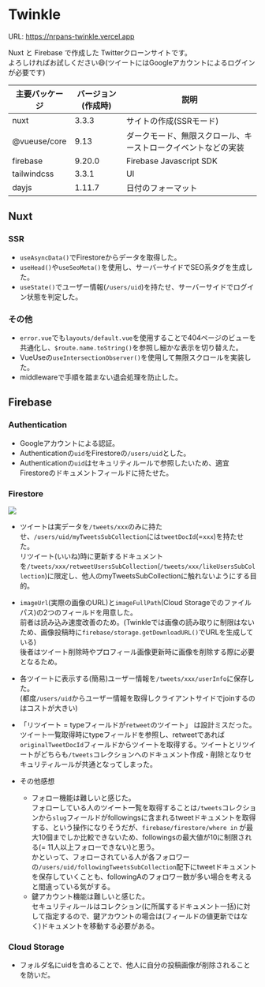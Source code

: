 # Twinkle

URL: https://nrpans-twinkle.vercel.app

Nuxt と Firebase で作成した Twitterクローンサイトです。  
よろしければお試しください😄(ツイートにはGoogleアカウントによるログインが必要です)

| 主要パッケージ | バージョン(作成時) | 説明                                                           | 
| -------------- | ------------------ | -------------------------------------------------------------- | 
| nuxt           | 3.3.3              | サイトの作成(SSRモード)                                        | 
| @vueuse/core   | 9.13               | ダークモード、無限スクロール、キーストロークイベントなどの実装 | 
| firebase       | 9.20.0             | Firebase Javascript SDK                                        | 
| tailwindcss    | 3.3.1              | UI                                                             | 
| dayjs          | 1.11.7             | 日付のフォーマット                                             | 
## Nuxt
### SSR
  - `useAsyncData()`でFirestoreからデータを取得した。
  - `useHead()`や`useSeoMeta()`を使用し、サーバーサイドでSEO系タグを生成した。
  - `useState()`でユーザー情報(`/users/uid`)を持たせ、サーバーサイドでログイン状態を判定した。
### その他
  - `error.vue`でも`layouts/default.vue`を使用することで404ページのビューを共通化し、`$route.name.toString()`を参照し細かな表示を切り替えた。  
  - VueUseの`useIntersectionObserver()`を使用して無限スクロールを実装した。
  - middlewareで手順を踏まない退会処理を防止した。
## Firebase
### Authentication
- Googleアカウントによる認証。
- Authenticationの`uid`をFirestoreの`/users/uid`とした。
- Authenticationの`uid`はセキュリティルールで参照したいため、適宜Firestoreのドキュメントフィールドに持たせた。
### Firestore
<img src="https://user-images.githubusercontent.com/91203083/233821015-6dd0090c-67b9-40f5-8187-4a26a0e9d8a9.PNG" />

- ツイートは実データを`/tweets/xxx`のみに持たせ、`/users/uid/myTweetsSubCollection`には`tweetDocId`(=`xxx`)を持たせた。  
リツイート(いいね)時に更新するドキュメントを`/tweets/xxx/retweetUsersSubCollection`(`/tweets/xxx/likeUsersSubCollection`)に限定し、他人のmyTweetsSubCollectionに触れないようにする目的。

- `imageUrl`(実際の画像のURL)と`imageFullPath`(Cloud Storageでのファイルパス)の2つのフィールドを用意した。  
前者は読み込み速度改善のため。(Twinkleでは画像の読み取りに制限はないため、画像投稿時に`firebase/storage.getDownloadURL()`でURLを生成している)  
後者はツイート削除時やプロフィール画像更新時に画像を削除する際に必要となるため。

- 各ツイートに表示する(簡易)ユーザー情報を`/tweets/xxx/userInfo`に保存した。  
(都度`/users/uid`からユーザー情報を取得しクライアントサイドでjoinするのはコストが大きい)

- 「リツイート = typeフィールドが`retweet`のツイート」 は設計ミスだった。  
ツイート一覧取得時にtypeフィールドを参照し、retweetであれば`originalTweetDocId`フィールドからツイートを取得する。ツイートとリツイートがどちらも`/tweets`コレクションへのドキュメント作成・削除となりセキュリティルールが共通となってしまった。

- その他感想
  - フォロー機能は難しいと感じた。  
  フォローしている人のツイート一覧を取得することは`/tweets`コレクションから`slug`フィールドがfollowingsに含まれるtweetドキュメントを取得する、という操作になりそうだが、`firebase/firestore/where in` が最大10個までしか比較できないため、followingsの最大値が10に制限される(= 11人以上フォローできない)と思う。  
  かといって、フォローされている人が各フォロワーの`/users/uid/followingTweetsSubCollection`配下にtweetドキュメントを保存していくことも、followingAのフォロワー数が多い場合を考えると間違っている気がする。
  - 鍵アカウント機能は難しいと感じた。  
  セキュリティルールはコレクション(に所属するドキュメント一括)に対して指定するので、鍵アカウントの場合は(フィールドの値更新ではなく)ドキュメントを移動する必要がある。
### Cloud Storage
- フォルダ名にuidを含めることで、他人に自分の投稿画像が削除されることを防いだ。
